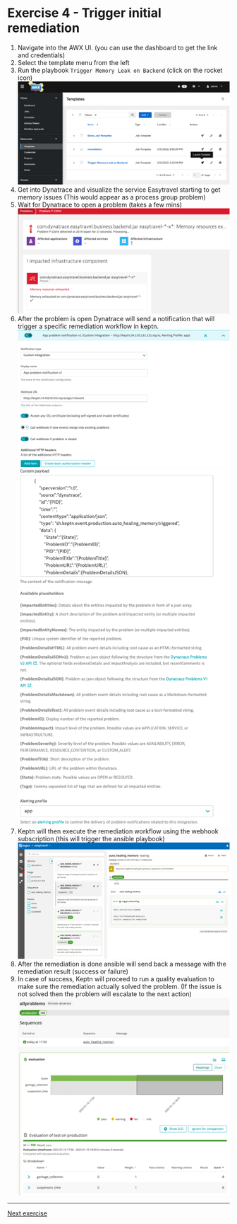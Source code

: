 # Exercise 4 - Trigger initial remediation

1. Navigate into the AWX UI. (you can use the dashboard to get the link and credentials)
1. Select the template menu from the left 
1. Run the playbook `Trigger Memory Leak on Backend` (click on the rocket icon)
![playbook-trigger](./images/playbook-trigger.png)
1. Get into Dynatrace and visualize the service Easytravel starting to get memory issues (This would appear as a process group problem)
1. Wait for Dynatrace to open a problem (takes a few mins)
![problem-open](./images/problem-open.png)
1. After the problem is open Dynatrace will send a notification that will trigger a specific remediation workflow in keptn.
![notification](./images/notification-1.png)
![notification2](./images/notification-2.png)
1. Keptn will then execute the remediation workflow using the webhook subscription (this will trigger the ansible playbook)
![sequence](./images/keptn-sequence.png)
1. After the remediation is done ansible will send back a message with the remediation result (success or failure)
1. In case of success, Keptn will proceed to run a quality evaluation to make sure the remediation actually solved the problem. (If the issue is not solved then the problem will escalate to the next action)
![evaluation](./images/evaluation.png)


---
[Next exercise](./exercise-5.md)